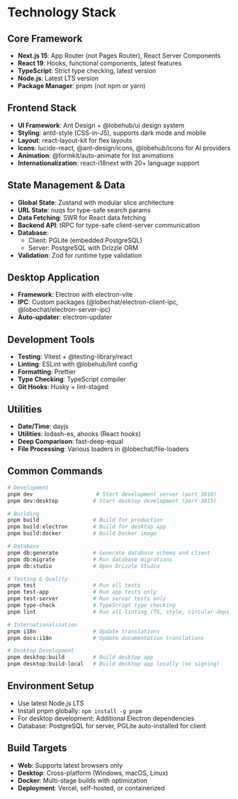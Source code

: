 # Technology Stack

## Core Framework
- **Next.js 15**: App Router (not Pages Router), React Server Components
- **React 19**: Hooks, functional components, latest features
- **TypeScript**: Strict type checking, latest version
- **Node.js**: Latest LTS version
- **Package Manager**: pnpm (not npm or yarn)

## Frontend Stack
- **UI Framework**: Ant Design + @lobehub/ui design system
- **Styling**: antd-style (CSS-in-JS), supports dark mode and mobile
- **Layout**: react-layout-kit for flex layouts
- **Icons**: lucide-react, @ant-design/icons, @lobehub/icons for AI providers
- **Animation**: @formkit/auto-animate for list animations
- **Internationalization**: react-i18next with 20+ language support

## State Management & Data
- **Global State**: Zustand with modular slice architecture
- **URL State**: nuqs for type-safe search params
- **Data Fetching**: SWR for React data fetching
- **Backend API**: tRPC for type-safe client-server communication
- **Database**: 
  - Client: PGLite (embedded PostgreSQL)
  - Server: PostgreSQL with Drizzle ORM
- **Validation**: Zod for runtime type validation

## Desktop Application
- **Framework**: Electron with electron-vite
- **IPC**: Custom packages (@lobechat/electron-client-ipc, @lobechat/electron-server-ipc)
- **Auto-updater**: electron-updater

## Development Tools
- **Testing**: Vitest + @testing-library/react
- **Linting**: ESLint with @lobehub/lint config
- **Formatting**: Prettier
- **Type Checking**: TypeScript compiler
- **Git Hooks**: Husky + lint-staged

## Utilities
- **Date/Time**: dayjs
- **Utilities**: lodash-es, ahooks (React hooks)
- **Deep Comparison**: fast-deep-equal
- **File Processing**: Various loaders in @lobechat/file-loaders

## Common Commands

```bash
# Development
pnpm dev                    # Start development server (port 3010)
pnpm dev:desktop           # Start desktop development (port 3015)

# Building
pnpm build                 # Build for production
pnpm build:electron        # Build for desktop app
pnpm build:docker          # Build Docker image

# Database
pnpm db:generate           # Generate database schema and client
pnpm db:migrate            # Run database migrations
pnpm db:studio             # Open Drizzle Studio

# Testing & Quality
pnpm test                  # Run all tests
pnpm test-app              # Run app tests only
pnpm test-server           # Run server tests only
pnpm type-check            # TypeScript type checking
pnpm lint                  # Run all linting (TS, style, circular deps)

# Internationalization
pnpm i18n                  # Update translations
pnpm docs:i18n             # Update documentation translations

# Desktop Development
pnpm desktop:build         # Build desktop app
pnpm desktop:build-local   # Build desktop app locally (no signing)
```

## Environment Setup
- Use latest Node.js LTS
- Install pnpm globally: `npm install -g pnpm`
- For desktop development: Additional Electron dependencies
- Database: PostgreSQL for server, PGLite auto-installed for client

## Build Targets
- **Web**: Supports latest browsers only
- **Desktop**: Cross-platform (Windows, macOS, Linux)
- **Docker**: Multi-stage builds with optimization
- **Deployment**: Vercel, self-hosted, or containerized